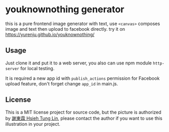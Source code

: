 # youknownothing generator

this is a pure frontend image generator with text, use `<canvas>` composes image and text then upload to facebook directly. try it on https://yurenju.github.io/youknownothing/

## Usage

Just clone it and put it to a web server, you also can use npm module `http-server` for local testing.

It is required a new app id with `publish_actions` permission for Facebook upload feature, don't forget change `app_id` in main.js.

## License

This is a MIT license project for source code, but the picture is authorized by [謝東霖 Hsieh Tung Lin](https://www.facebook.com/HsiehTungLin/), please contact the author if you want to use this illustration in your project.